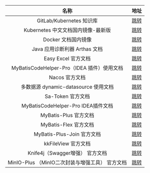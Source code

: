 |                 名称                 |                              地址                              |
|:----------------------------------:|:------------------------------------------------------------:|
|       GitLab/Kubernetes 知识库        |          [跳转](https://gitlab-k8s.xuxiaowei.com.cn/)          |
|      Kubernetes 中文文档国内镜像-最新版       |       [跳转](https://kubernetes.xuxiaowei.com.cn/zh-cn/)       |
|           Docker 文档国内镜像            |          [跳转](https://docker-docs.xuxiaowei.com.cn)          |
|       Java 应用诊断利器 Arthas 文档        |               [跳转](https://arthas.aliyun.com/)               |
|          Easy Excel 官方文档           |       [跳转](https://easyexcel.opensource.alibaba.com/)        |
| MyBatisCodeHelper-Pro（IDEA 插件）使用文档 |                [跳转](http://118.24.53.162/#/)                 |
|             Nacos 官方文档             |                   [跳转](https://nacos.io/)                    |
|    多数据源 dynamic-datasource 使用文档    |  [跳转](https://www.kancloud.cn/tracy5546/dynamic-datasource)  |
|           Sa-Token 官方文档            |             [跳转](https://sa-token.cc/doc.html#/)             |
|   MyBatisCodeHelper-Pro IDEA插件文档   | [跳转](https://gejun123456.github.io/MyBatisCodeHelper-Pro/#/) |
|         MyBatis-Plus 官方文档          |                 [跳转](https://baomidou.com/)                  |
|         MyBatis-Flex 官方文档          |               [跳转](https://mybatis-flex.com/)                |
|       MyBatis-Plus-Join 官方文档       |          [跳转](https://mybatis-plus-join.github.io/)          |
|          kkFileView 官方文档           |          [跳转](https://mybatis-plus-join.github.io/)          |
|      Knife4j（Swagger增强） 官方文档       |               [跳转](https://doc.xiaominfo.com/)               |
|  MinIO-Plus （MinIO二次封装与增强工具） 官方文档  |              [跳转](https://minioplus.liuxp.me/)               |

